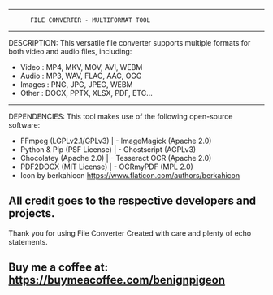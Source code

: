 -----------------------------------------------------
          FILE CONVERTER - MULTIFORMAT TOOL
-----------------------------------------------------
DESCRIPTION:
This versatile file converter supports multiple formats
for both video and audio files, including:
- Video  : MP4, MKV, MOV, AVI, WEBM
- Audio  : MP3, WAV, FLAC, AAC, OGG
- Images : PNG, JPG, JPEG, WEBM
- Other  : DOCX, PPTX, XLSX, PDF, ETC...
-----------------------------------------------------
DEPENDENCIES:
This tool makes use of the following open-source software:

- FFmpeg (LGPLv2.1/GPLv3)      | - ImageMagick (Apache 2.0)
- Python & Pip (PSF License)   | - Ghostscript (AGPLv3)
- Chocolatey (Apache 2.0)      | - Tesseract OCR (Apache 2.0)
- PDF2DOCX (MIT License)       | - OCRmyPDF (MPL 2.0)
- Icon by berkahicon https://www.flaticon.com/authors/berkahicon

All credit goes to the respective developers and projects.
-----------------------------------------------------
Thank you for using File Converter
Created with care and plenty of echo statements.

Buy me a coffee at: https://buymeacoffee.com/benignpigeon
-----------------------------------------------------

